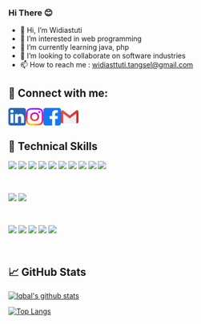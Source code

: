 ### Hi There 😊

- 👋 Hi, I’m Widiastuti
- 👀 I’m interested in web programming
- 🌱 I’m currently learning java, php
- 💞️ I’m looking to collaborate on software industries
- 📫 How to reach me : widiasttuti.tangsel@gmail.com

## 🤝 Connect with me:

<a href="https://www.linkedin.com/in/widiastuti-tangsel/"><img align="left" src="https://raw.githubusercontent.com/widiastuti-dev/widiastuti-dev/master/assets/linkedin.png" alt="Widiastuti | LinkedIn" width="35px"/></a>

<a href="https://instagram.com/widiiast_"><img align="left" src="https://raw.githubusercontent.com/widiastuti-dev/widiastuti-dev/master/assets/instagram.png" alt="Widiastuti | Instagram" width="35px"/></a>

<a href="https://www.facebook.com/share/kpBBFK1iKgmbU9Dj"><img align="left" src="https://raw.githubusercontent.com/widiastuti-dev/widiastuti-dev/master/assets/facebook.png" alt="Widiastuti | Facebook" width="35px"/></a>

<a href="mailto:widiastuti.tangsel@gmail.com"><img align="left" src="https://raw.githubusercontent.com/widiastuti-dev/widiastuti-dev/master/assets/gmail.png" alt="Widiastuti | Gmail" width="35px"/></a>

</br>
</br>

## 💼 Technical Skills

![](https://img.shields.io/badge/Framework-node.js-informational?style=flat&logo=node.js&logoColor=white)
![](https://img.shields.io/badge/Database-MongoDB-informational?style=flat&logo=mongodb&logoColor=white)
![](https://img.shields.io/badge/Code-React-informational?style=flat&logo=react&color=61DAFB)
![](https://img.shields.io/badge/Code-JavaScript-informational?style=flat&logo=JavaScript&color=F7DF1E)
![](https://img.shields.io/badge/Code-HTML5-informational?style=flat&logo=HTML5&color=E34F26)
![](https://img.shields.io/badge/Code-PostgreSQL-informational?style=flat&logo=PostgreSQL&color=336791)
![](https://img.shields.io/badge/Code-SQLite-informational?style=flat&logo=SQLite&color=003B57)
![](https://img.shields.io/badge/Code-Typescript-informational?style=flat&logo=typescript&logoColor=white)
![](https://img.shields.io/badge/code-JWT-informational?style=flat&logo=JSON%20web%20tokens)
![](https://img.shields.io/badge/code-GULP-informational?style=flat&logo=gulp&logoColor=white)

</br>

![](https://img.shields.io/badge/Style-Bootstrap-informational?style=flat&logo=Bootstrap&color=7952B3)
![](https://img.shields.io/badge/Style-CSS3-informational?style=flat&logo=CSS3&color=1572B6)


</br>


![](https://img.shields.io/badge/Tools-Figma-informational?style=flat&logo=Figma&color=F24E1E)
![](https://img.shields.io/badge/Tools-NPM-informational?style=flat&logo=NPM&color=CB3837)
![](https://img.shields.io/badge/Tools-Git-informational?style=flat&logo=Git&color=F05032)
![](https://img.shields.io/badge/Tools-GitHub-informational?style=flat&logo=GitHub&color=181717)
![](https://img.shields.io/badge/Tools-github-informational?style=flat&logo=github&logoColor=white)

</br>

## 📈 GitHub Stats 

[![Iqbal's github stats](https://github-readme-stats.vercel.app/api?username=widiastuti-dev)](https://github.com/widiastuti-dev)

[![Top Langs](https://github-readme-stats.vercel.app/api/top-langs/?username=widiastuti-dev&layout=compact)](https://github.com/widiastuti-dev)
